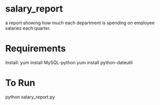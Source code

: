 # salary_report
a report showing how much each department is spending on employee salaries each quarter.

# Requirements
Install:
yum install MySQL-python
yum install python-dateutil

# To Run
python salary_report.py
